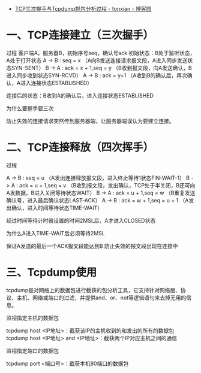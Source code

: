 

* [TCP三次握手与Tcpdump抓包分析过程 - fonxian - 博客园 ](http://www.cnblogs.com/fonxian/p/6565209.html)

# 一、TCP连接建立（三次握手）

过程
客户端A，服务器B，初始序号seq，确认号ack
初始状态：B处于监听状态，A处于打开状态
A -> B : seq = x （A向B发送连接请求报文段，A进入同步发送状态SYN-SENT）
B -> A : ack = x + 1,seq = y （B收到报文段，向A发送确认，B进入同步收到状态SYN-RCVD）
A -> B : ack = y+1 （A收到B的确认后，再次确认，A进入连接状态ESTABLISHED）

连接后的状态：B收到A的确认后，进入连接状态ESTABLISHED

为什么要握手要三次

防止失效的连接请求突然传到服务器端，让服务器端误认为要建立连接。

# 二、TCP连接释放（四次挥手）

过程

A -> B : seq = u （A发出连接释放报文段，进入终止等待1状态FIN-WAIT-1）
B -> A : ack = u + 1,seq = v （B收到报文段，发出确认，TCP处于半关闭，B还可向A发数据，B进入关闭等待状态WAIT）
B -> A : ack = u + 1,seq = w （B重复发送确认号，进入最后确认状态LAST-ACK）
A -> B : ack = w + 1,seq = u + 1 （A发出确认，进入时间等待状态TIME-WAIT）

经过时间等待计时器设置的时间2MSL后，A才进入CLOSED状态

为什么A进入TIME-WAIT后必须等待2MSL

保证A发送的最后一个ACK报文段能达到B
防止失效的报文段出现在连接中

# 三、Tcpdump使用

tcpdump是对网络上的数据包进行截获的包分析工具，它支持针对网络层、协议、主机、网络或端口的过滤，并提供and、or、not等逻辑语句来去掉无用的信息。

监视指定主机的数据包

tcpdump host <IP地址>：截获该IP的主机收到的和发出的所有的数据包
tcpdump host <IP地址> and <IP地址>：截获两个IP对应主机之间的通信

监视指定端口的数据包

tcpdump port <端口号>：截获本机80端口的数据包